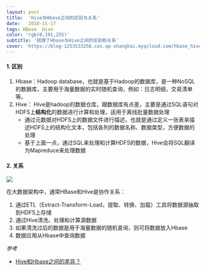 ```yaml
---
layout: post
title:  'Hive与Hbase之间的区别与关系'
date:   2018-11-17
tags: HBase  Hive
color: 'rgb(0,191,255)'
subtitle: '梳理了Hbase与Hive之间的区别和关系'
cover: 'https://blog-1253533258.cos.ap-shanghai.myqcloud.com/hbase_hive_relation.jpg'
---
```


#### 1. 区别

1. Hbase：Hadoop database，也就是基于Hadoop的数据库，是一种NoSQL的数据库，主要用于海量数据的实时随机查询，例如：日志明细，交易清单等。
2. Hive： Hive是hadoop的数据仓库，跟数据库有点差，主要是通过SQL语句对HDFS上**结构化**的数据进行计算和处理，适用于离线批量数据处理
   - 通过元数据对HDFS上的数据文件进行描述，也就是通过定义一张表来描述HDFS上的结构化文本，包括各列的数据名称、数据类型，方便数据的处理
   - 基于上面一点，通过SQL来处理和计算HDFS的数据，Hive会将SQL翻译为Mapreduce来处理数据

#### 2. 关系

![](https://blog-1253533258.cos.ap-shanghai.myqcloud.com/hbase_hive_relation.jpg)

在大数据架构中，通常HBase和Hive是协作关系：

1. 通过ETL（Extract-Transform-Load，提取、转换、加载）工具将数据源抽取到HDFS上存储
2. 通过Hive清洗、处理和计算源数据
3. 如果清洗过后的数据是用于海量数据的随机查询，则可将数据放入Hbase
4. 数据应用从Hbase中查询数据



*参考*

- [Hive和Hbase之间的差异？](https://www.zhihu.com/question/21677041)



